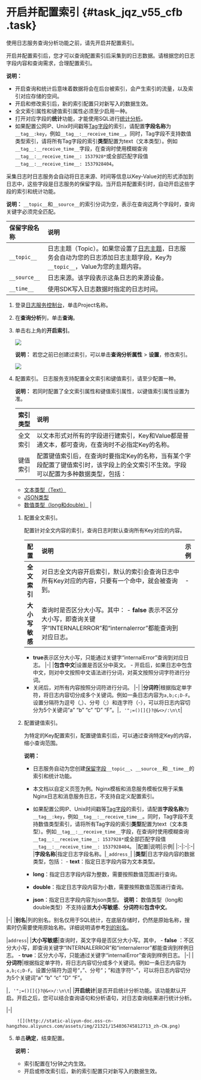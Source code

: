 # 开启并配置索引 {#task_jqz_v55_cfb .task}

使用日志服务查询分析功能之前，请先开启并配置索引。

开启并配置索引后，您才可以查询配置索引后采集到的日志数据。请根据您的日志字段内容和查询需求，合理配置索引。

**说明：** 

-   开启查询和统计后意味着数据将会在后台被索引，会产生索引的流量，以及索引对应存储的空间。
-   开启和修改索引后，新的索引配置只对新写入的数据生效。
-   全文索引属性和键值索引属性必须至少启用一种。
-   打开对应字段的**统计**功能，才能使用SQL进行[统计分析](intl.zh-CN/用户指南/实时分析/实时分析简介.md)。
-   如果配置公网IP、Unix时间戳等[Tag字段](../intl.zh-CN/产品简介/基本概念/日志.md#table_jvn_5fd_jbb)的索引，请配置**字段名称**为`__tag__:key`，例如`__tag__:__receive_time__`。同时，Tag字段不支持数值类型索引，请将所有Tag字段的索引**类型**配置为text（文本类型）。例如`__tag__:__receive_time__`字段，在查询时使用模糊查询`__tag__:__receive_time__: 1537928*`或全部匹配字段值`__tag__:__receive_time__: 1537928404`。

采集日志时日志服务会自动将日志来源、时间等信息以Key-Value对的形式添加到日志中，这些字段是日志服务的保留字段。当开启并配置索引时，自动开启这些字段的索引和统计功能。

**说明：** `__topic__`和`__source__`的索引分词为空，表示在查询这两个字段时，查询关键字必须完全匹配。

|保留字段名称|说明|
|:-----|:-|
|`__topic__`|日志主题（Topic）。如果您设置了[日志主题](intl.zh-CN/用户指南/Logtail采集/数据源/文本-生成主题.md)，日志服务会自动为您的日志添加日志主题字段，Key为`__topic__`，Value为您的主题内容。|
|`__source__`|日志来源。该字段表示这条日志的来源设备。|
|`__time__`|使用SDK写入日志数据时指定的日志时间。|

1.  登录[日志服务控制台](https://sls.console.aliyun.com)，单击Project名称。 
2.  在**查询分析**列，单击**查询**。 
3.  单击右上角的**开启索引**。 

    ![](http://static-aliyun-doc.oss-cn-hangzhou.aliyuncs.com/assets/img/21321/154036745812614_zh-CN.png)

    **说明：** 若您之前已创建过索引，可以单击**查询分析属性** \> **设置**，修改索引。

    ![](http://static-aliyun-doc.oss-cn-hangzhou.aliyuncs.com/assets/img/21321/154036745814015_zh-CN.png)

4.  配置索引。 日志服务支持配置全文索引和键值索引，请至少配置一种。

    **说明：** 若同时配置了全文索引属性和键值索引属性，以键值索引属性设置为准。

    |索引类型|说明|
    |:---|:-|
    |全文索引|以文本形式对所有的字段进行建索引，Key和Value都是普通文本，都可查询，在查询时不必指定Key的名称。|
    |键值索引|配置键值索引后，在查询时要指定Key的名称，当有某个字段配置了键值索引时，该字段上的全文索引不生效。字段可以配置为多种数据类型，包括：

    -   [文本类型（Text）](intl.zh-CN/用户指南/索引与查询/索引数据类型/文本类型.md)
    -   [JSON类型](intl.zh-CN/用户指南/索引与查询/索引数据类型/Json类型.md)
    -   [数值类型（long和double）](intl.zh-CN/用户指南/索引与查询/索引数据类型/数值类型.md)
|

    1.  配置全文索引。 

        配置针对全文内容的索引，查询日志时默认查询所有Key对应的内容。

        |配置|说明|示例|
        |:-|:-|:-|
        |**全文索引**|对日志全文内容开启索引，默认的索引会查询日志中所有Key对应的内容，只要有一个命中，就会被查询到。|-|
        |**大小写敏感**|查询时是否区分大小写。其中：        -   **false** 表示不区分大小写，即查询关键字“INTERNALERROR”和“internalerror”都能查询到对应日志。
        -   **true**表示区分大小写，只能通过关键字“internalError”查询到对应日志。
|-|
        |**包含中文**|设置是否区分中英文。        -   开启后，如果日志中包含中文，则对中文按照中文语法进行分词，对英文按照分词字符进行分词。
        -   关闭后，对所有内容按照分词符进行分词。
|-|
        |**分词符**|根据指定单字符，将日志内容切分成多个关键词。例如一条日志内容为`a,b;c;D-F`。设置分隔符为逗号（,）、分号（;）和连字符（-），可以将日志内容切分为5个关键词”a” “b” “c” “D” “F”。|`, '";=()[]{}?@&<>/:\n\t`|

    2.  配置键值索引。 

        为特定的Key配置索引，配置键值索引后，可以通过查询特定Key的内容，缩小查询范围。

        **说明：** 

        -   日志服务自动为您创建[保留字段](#)`__topic__`、`__source__`和`__time__`的索引和统计功能。

        -   本文档以自定义页签为例。Nginx模板和消息服务模板仅用于采集Nginx日志和消息服务日志，不支持自定义配置索引。

        -   如果配置公网IP、Unix时间戳等[Tag字段](../intl.zh-CN/产品简介/基本概念/日志.md#table_jvn_5fd_jbb)的索引，请配置**字段名称**为`__tag__:key`，例如`__tag__:__receive_time__`。同时，Tag字段不支持数值类型索引，请将所有Tag字段的索引**类型**配置为text（文本类型）。例如`__tag__:__receive_time__`字段，在查询时使用模糊查询`__tag__:__receive_time__: 1537928*`或全部匹配字段值`__tag__:__receive_time__: 1537928404`。
        |配置|说明|示例|
        |:-|:-|:-|
        |**字段名称**|指定日志字段名称。|`_address_`|
        |**类型**|日志字段内容的数据类型，包括：        -   **text**：指定日志字段内容为文本类型。
        -   **long**：指定日志字段内容为整数，需要按照数值范围进行查询。
        -   **double**：指定日志字段内容为小数，需要按照数值范围进行查询。
        -   **json**：指定日志字段内容为json类型。
**说明：** 数值类型（long和double类型）不支持设置**大小写敏感**、**分词符**和**包含中文**。

|-|
        |**别名**|列的别名。别名仅用于SQL统计，在底层存储时，仍然是原始名称，搜索时仍需要使用原始名称。详细说明请参考[列的别名](intl.zh-CN/用户指南/实时分析/分析语法与函数/列的别名.md)。

|`address`|
        |**大小写敏感**|查询时，英文字母是否区分大小写。其中，        -    **false** ：不区分大小写，即查询关键字“INTERNALERROR”和“internalerror”都能查询到样例日志。
        -   **true**：区分大小写，只能通过关键字“internalError”查询到样例日志。
|-|
        |**分词符**|根据指定单字符，将日志内容切分成多个关键词。例如一条日志内容为`a,b;c;D-F`。设置分隔符为逗号“，”、分号“；”和连字符“-”，可以将日志内容切分为5个关键词”a” “b” “c” “D” “F”。

|`, '";=()[]{}?@&<>/:\n\t`|
        |**开启统计**|是否开启统计分析功能。该功能默认开启。开启之后，您可以结合查询语句和分析语句，对日志查询结果进行统计分析。

|-|

        ![](http://static-aliyun-doc.oss-cn-hangzhou.aliyuncs.com/assets/img/21321/154036745812713_zh-CN.png)

5.  单击**确定**，结束配置。 

    **说明：** 

    -   索引配置在1分钟之内生效。
    -   开启或修改索引后，新的索引配置只对新写入的数据生效。

